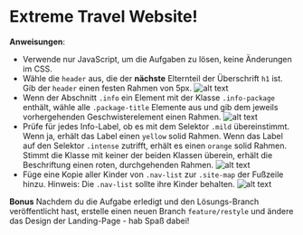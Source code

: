 # Extreme Travel Website!

**Anweisungen**:
* Verwende nur JavaScript, um die Aufgaben zu lösen, keine Änderungen im CSS.
* Wähle die `header` aus, die der **nächste** Elternteil der Überschrift `h1` ist. Gib der `header` einen festen Rahmen von 5px. ![alt text](images/header.png "Header")
* Wenn der Abschnitt `.info` ein Element mit der Klasse `.info-package` enthält, wähle alle `.package-title` Elemente aus und gib dem jeweils vorhergehenden Geschwisterelement einen Rahmen. ![alt text](images/packages.png "Packages")
* Prüfe für jedes Info-Label, ob es mit dem Selektor `.mild` übereinstimmt. Wenn ja, erhält das Label einen `yellow` solid Rahmen. Wenn das Label auf den Selektor `.intense` zutrifft, erhält es einen `orange` solid Rahmen. Stimmt die Klasse mit keiner der beiden Klassen überein, erhält die Beschriftung einen roten, durchgehenden Rahmen. ![alt text](images/packages.png "Packages")
* Füge eine Kopie aller Kinder von `.nav-list` zur `.site-map` der Fußzeile hinzu. Hinweis: Die `.nav-list` sollte ihre Kinder behalten. ![alt text](images/footer.png "Footer")

**Bonus**
Nachdem du die Aufgabe erledigt und den Lösungs-Branch veröffentlicht hast, erstelle einen neuen Branch `feature/restyle` und ändere das Design der Landing-Page - hab Spaß dabei!
